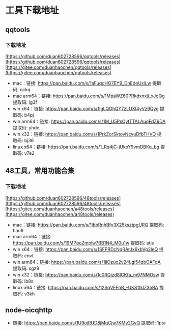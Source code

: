 # 工具下载地址

## qqtools

### 下载地址
[https://github.com/duan602728596/qqtools/releases](https://github.com/duan602728596/qqtools/releases)   
[https://gitee.com/duanhaochen/qqtools/releases](https://gitee.com/duanhaochen/qqtools/releases)
* mac：链接: https://pan.baidu.com/s/1aFuqdHG7EY9_DnEdoUxiLw 提取码: qckq
* mac arm64：链接: https://pan.baidu.com/s/1MpaWZ60PRkdxnxji_xJqQg 提取码: ig3f
* win x64：链接: https://pan.baidu.com/s/1IgLQOhQY7zLUXI4yVz9Qyg 提取码: b4pj
* win arm64：链接: https://pan.baidu.com/s/1M_U5PsOytTTALAuqFdZ9DA 提取码: yhde
* win x32：链接: https://pan.baidu.com/s/1PrkZorSktovNcyuDfbTHVQ 提取码: bj36
* linux x64：链接: https://pan.baidu.com/s/1_Rq4jC-jUkoY9vmDBKq_bg 提取码: v7e2

## 48工具，常用功能合集

### 下载地址
[https://github.com/duan602728596/48tools/releases](https://github.com/duan602728596/48tools/releases)   
[https://gitee.com/duanhaochen/a48tools/releases](https://gitee.com/duanhaochen/a48tools/releases)
* mac：链接: https://pan.baidu.com/s/1IbbRnhBfv3X25ksztpgURQ 提取码: hau6
* mac arm64：链接: https://pan.baidu.com/s/19MPpeZmpiw7BB1N4_M0u1w 提取码: atjs
* win x64：链接: https://pan.baidu.com/s/1SFPRDcNqRArJx6xbVg3IeQ 提取码: cnvt
* win arm64：链接: https://pan.baidu.com/s/1jlOzuo2v24Lgi54zbOAFqA 提取码: sgz8
* win x32：链接: https://pan.baidu.com/s/1c0RQizd8lCKfa_m97NMOsw 提取码: ib8s
* linux x64：链接: https://pan.baidu.com/s/12SqVFFhB_-UK81tklZ3hBA 提取码: v3kh

## node-oicqhttp

* 链接: https://pan.baidu.com/s/1U9ojRUD8jMqCjw7KMy2GyQ 提取码: 1pta

